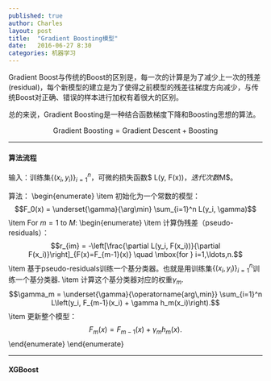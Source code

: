 ```yaml
---
published: true
author: Charles
layout: post
title:  "Gradient Boosting模型"
date:   2016-06-27 8:30
categories: 机器学习
---
```


Gradient Boost与传统的Boost的区别是，每一次的计算是为了减少上一次的残差(residual)，每个新模型的建立是为了使得之前模型的残差往梯度方向减少，与传统Boost对正确、错误的样本进行加权有着很大的区别。

总的来说，Gradient Boosting是一种结合函数梯度下降和Boosting思想的算法。

$$\text{Gradient Boosting} = \text{Gradient Descent} + \text{Boosting}$$

---

#### 算法流程


输入：训练集$\{(x_i, y_i)\}_{i=1}^n$，可微的损失函数$ L(y, F(x))$，迭代次数$M$。

算法：
\begin{enumerate}
  \item 初始化为一个常数的模型：
  $$F_0(x) = \underset{\gamma}{\arg\min} \sum_{i=1}^n L(y_i, \gamma)$$
  \item For $m = 1$ to $M$:
  \begin{enumerate}
    \item 计算伪残差（pseudo-residuals）：
    $$r_{im} = -\left[\frac{\partial L(y_i, F(x_i))}{\partial F(x_i)}\right]_{F(x)=F_{m-1}(x)} \quad \mbox{for } i=1,\ldots,n.$$
    \item 基于pseudo-residuals训练一个基分类器。也就是用训练集$\{(x_i, y_i)\}_{i=1}^n$训练一个基分类器.
    \item 计算这个基分类器对应的权重$\gamma_m$.
    $$\gamma_m = \underset{\gamma}{\operatorname{arg\,min}} \sum_{i=1}^n L\left(y_i, F_{m-1}(x_i) + \gamma h_m(x_i)\right).$$
    \item 更新整个模型：
    $$F_m(x) = F_{m-1}(x) + \gamma_m h_m(x).$$
  \end{enumerate}
\end{enumerate}

---

#### XGBoost


[^1]:[决策树模型组合之随机森林与GBDT](http://www.cnblogs.com/LeftNotEasy/archive/2011/03/07/random-forest-and-gbdt.html)
[^2]:[深入浅出ML之Boosting家族](http://www.52caml.com/head_first_ml/ml-chapter6-boosting-family/)

